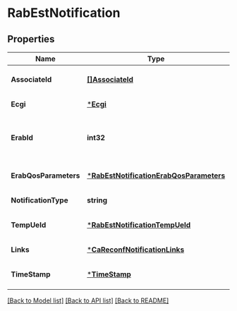 # RabEstNotification

## Properties
Name | Type | Description | Notes
------------ | ------------- | ------------- | -------------
**AssociateId** | [**[]AssociateId**](AssociateId.md) | 0 to N identifiers to bind the event for a specific UE or flow.  | [optional] [default to null]
**Ecgi** | [***Ecgi**](Ecgi.md) |  | [default to null]
**ErabId** | **int32** | The attribute that uniquely identifies a Radio Access bearer for specific UE as defined in ETSI TS 136 413 [i.3]. | [default to null]
**ErabQosParameters** | [***RabEstNotificationErabQosParameters**](RabEstNotification_erabQosParameters.md) |  | [optional] [default to null]
**NotificationType** | **string** | Shall be set to \&quot;RabEstNotification\&quot;. | [default to null]
**TempUeId** | [***RabEstNotificationTempUeId**](RabEstNotification_tempUeId.md) |  | [optional] [default to null]
**Links** | [***CaReconfNotificationLinks**](CaReconfNotification__links.md) |  | [default to null]
**TimeStamp** | [***TimeStamp**](TimeStamp.md) |  | [optional] [default to null]

[[Back to Model list]](../README.md#documentation-for-models) [[Back to API list]](../README.md#documentation-for-api-endpoints) [[Back to README]](../README.md)

